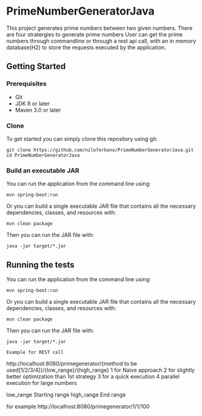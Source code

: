 # PrimeNumberGeneratorJava
This project generates prime numbers between two given numbers. There are four stratergies to generate prime numbers
User can get the prime numbers through commandline or through a rest api call, with an in memory database(H2) to store the 
requests executed by the application.

## Getting Started

### Prerequisites

* Git
* JDK 8 or later
* Maven 3.0 or later

### Clone
To get started you can simply clone this repository using git:
```
git clone https://github.com/niloferbano/PrimeNumberGeneratorJava.git
cd PrimeNumberGeneratorJava
```

### Build an executable JAR

You can run the application from the command line using:
```
mvn spring-boot:run
```
Or you can build a single executable JAR file that contains all the necessary dependencies, classes, and resources with:
```
mvn clean package
```
Then you can run the JAR file with:
```
java -jar target/*.jar
```
## Running the tests

You can run the application from the command line using:
```
mvn spring-boot:run
```
Or you can build a single executable JAR file that contains all the necessary dependencies, classes, and resources with:
```
mvn clean package
```
Then you can run the JAR file with:
```
java -jar target/*.jar
```


```
Example for REST call
```
http://localhost:8080/primegenerator/{method to be used[1/2/3/4]}/{low_range}/{high_range}
1 for Naive approach
2 for slightly better optimization than 1st strategy
3 for a quick execution
4 parallel execution for large numbers

low_range Starting range
high_range End range

for example http://localhost:8080/primegenerator/1/1/100




